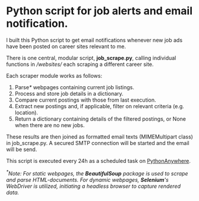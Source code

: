 # Python script for job alerts and email notification.

I built this Python script to get email notifications whenever new job ads have been posted on career sites relevant to me.

There is one central, modular script, <b>job_scrape.py</b>, calling individual functions in <i>/websites/</i> each scraping a different career site.

Each scraper module works as follows:
1. Parse<i>*</i> webpages containing current job listings.
2. Process and store job details in a dictionary.
3. Compare current postings with those from last execution.
4. Extract new postings and, if applicable, filter on relevant criteria (e.g. location).
5. Return a dictionary containing details of the filtered postings, or None when there are no new jobs.

These results are then joined as formatted email texts (MIMEMultipart class) in job_scrape.py. A secured SMTP connection will be started and the email will be send.

This script is executed every 24h as a scheduled task on <a href="https://www.pythonanywhere.com/">PythonAnywhere</a>.

<i><sup>*</sup>Note:
For static webpages, the <b>BeautifulSoup</b> package is used to scrape and parse HTML-documents.
For dynamic webpages, <b>Selenium</b>'s WebDriver is utilized, initiating a headless browser to capture rendered data.</i>